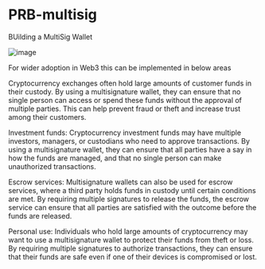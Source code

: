 # PRB-multisig

BUilding a MultiSig Wallet

![image](https://user-images.githubusercontent.com/45220490/226311831-51044fbc-86ed-4bf1-ba73-40e30ab10a8f.png)



For wider adoption in Web3 this can be implemented in below areas

Cryptocurrency exchanges often hold large amounts of customer funds in their custody. By using a multisignature wallet, they can ensure that no single person can access or spend these funds without the approval of multiple parties. This can help prevent fraud or theft and increase trust among their customers.

Investment funds: Cryptocurrency investment funds may have multiple investors, managers, or custodians who need to approve transactions. By using a multisignature wallet, they can ensure that all parties have a say in how the funds are managed, and that no single person can make unauthorized transactions.

Escrow services: Multisignature wallets can also be used for escrow services, where a third party holds funds in custody until certain conditions are met. By requiring multiple signatures to release the funds, the escrow service can ensure that all parties are satisfied with the outcome before the funds are released.

Personal use: Individuals who hold large amounts of cryptocurrency may want to use a multisignature wallet to protect their funds from theft or loss. By requiring multiple signatures to authorize transactions, they can ensure that their funds are safe even if one of their devices is compromised or lost.

